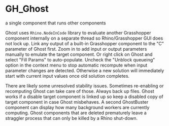 # GH_Ghost
a single component that runs other components

Ghost uses `Rhino.NodeInCode` library to evaluate another Grasshopper component internally on a separate thread so Rhino/Grasshopper GUI does not lock up. Link any output of a built-in Grasshopper component to the "C" parameter of Ghost first. Zoom in to add input or output parameters manually to emulate the target component. Or right click on Ghost and select "Fill Params" to auto-populate. Uncheck the "Unblock queueing" option in the context menu to stop automatic recompute when input parameter changes are detected. Otherwise a new solution will immediately start with current input values once old solution completes. 

There are likely some unresolved stability issues. Sometimes re-enabling or recomputing Ghost can take care of those. Always back up files. Ghost works if a disable target component is linked up so keep a disabled copy of target component in case Ghost misbehaves. A second GhostBuster component can display how many background workers are currently computing. Ghost components that are deleted prematurely leave a straggler process that can only be killed by a Rhino shut-down. 
